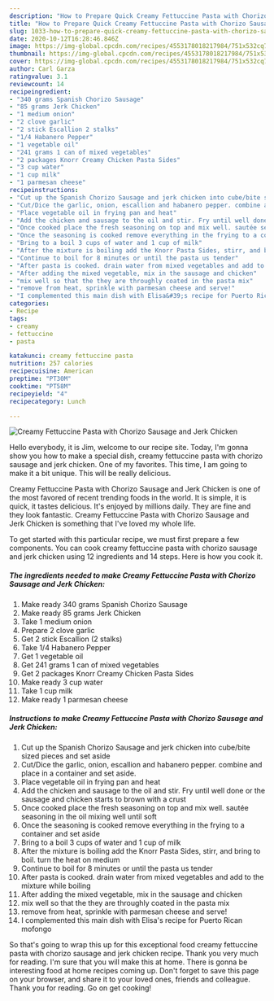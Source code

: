 ```yaml
---
description: "How to Prepare Quick Creamy Fettuccine Pasta with Chorizo Sausage and Jerk Chicken"
title: "How to Prepare Quick Creamy Fettuccine Pasta with Chorizo Sausage and Jerk Chicken"
slug: 1033-how-to-prepare-quick-creamy-fettuccine-pasta-with-chorizo-sausage-and-jerk-chicken
date: 2020-10-12T16:28:46.846Z
image: https://img-global.cpcdn.com/recipes/4553178018217984/751x532cq70/creamy-fettuccine-pasta-with-chorizo-sausage-and-jerk-chicken-recipe-main-photo.jpg
thumbnail: https://img-global.cpcdn.com/recipes/4553178018217984/751x532cq70/creamy-fettuccine-pasta-with-chorizo-sausage-and-jerk-chicken-recipe-main-photo.jpg
cover: https://img-global.cpcdn.com/recipes/4553178018217984/751x532cq70/creamy-fettuccine-pasta-with-chorizo-sausage-and-jerk-chicken-recipe-main-photo.jpg
author: Carl Garza
ratingvalue: 3.1
reviewcount: 14
recipeingredient:
- "340 grams Spanish Chorizo Sausage"
- "85 grams Jerk Chicken"
- "1 medium onion"
- "2 clove garlic"
- "2 stick Escallion 2 stalks"
- "1/4 Habanero Pepper"
- "1 vegetable oil"
- "241 grams 1 can of mixed vegetables"
- "2 packages Knorr Creamy Chicken Pasta Sides"
- "3 cup water"
- "1 cup milk"
- "1 parmesan cheese"
recipeinstructions:
- "Cut up the Spanish Chorizo Sausage and jerk chicken into cube/bite sized pieces and set aside"
- "Cut/Dice the garlic, onion, escallion and habanero pepper. combine and place in a container and set aside."
- "Place vegetable oil in frying pan and heat"
- "Add the chicken and sausage to the oil and stir. Fry until well done or the sausage and chicken starts to brown with a crust"
- "Once cooked place the fresh seasoning on top and mix well. sautée seasoning in the oil mixing well until soft"
- "Once the seasoning is cooked remove everything in the frying to a container and set aside"
- "Bring to a boil 3 cups of water and 1 cup of milk"
- "After the mixture is boiling add the Knorr Pasta Sides, stirr, and bring to boil. turn the heat on medium"
- "Continue to boil for 8 minutes or until the pasta us tender"
- "After pasta is cooked. drain water from mixed vegetables and add to the mixture while boiling"
- "After adding the mixed vegetable, mix in the sausage and chicken"
- "mix well so that the they are throughly coated in the pasta mix"
- "remove from heat, sprinkle with parmesan cheese and serve!"
- "I complemented this main dish with Elisa&#39;s recipe for Puerto Rican mofongo"
categories:
- Recipe
tags:
- creamy
- fettuccine
- pasta

katakunci: creamy fettuccine pasta 
nutrition: 257 calories
recipecuisine: American
preptime: "PT30M"
cooktime: "PT58M"
recipeyield: "4"
recipecategory: Lunch

---
```



![Creamy Fettuccine Pasta with Chorizo Sausage and Jerk Chicken](https://img-global.cpcdn.com/recipes/4553178018217984/751x532cq70/creamy-fettuccine-pasta-with-chorizo-sausage-and-jerk-chicken-recipe-main-photo.jpg)

Hello everybody, it is Jim, welcome to our recipe site. Today, I'm gonna show you how to make a special dish, creamy fettuccine pasta with chorizo sausage and jerk chicken. One of my favorites. This time, I am going to make it a bit unique. This will be really delicious.



Creamy Fettuccine Pasta with Chorizo Sausage and Jerk Chicken is one of the most favored of recent trending foods in the world. It is simple, it is quick, it tastes delicious. It's enjoyed by millions daily. They are fine and they look fantastic. Creamy Fettuccine Pasta with Chorizo Sausage and Jerk Chicken is something that I've loved my whole life.


To get started with this particular recipe, we must first prepare a few components. You can cook creamy fettuccine pasta with chorizo sausage and jerk chicken using 12 ingredients and 14 steps. Here is how you cook it.

<!--inarticleads1-->

##### The ingredients needed to make Creamy Fettuccine Pasta with Chorizo Sausage and Jerk Chicken:

1. Make ready 340 grams Spanish Chorizo Sausage
1. Make ready 85 grams Jerk Chicken
1. Take 1 medium onion
1. Prepare 2 clove garlic
1. Get 2 stick Escallion (2 stalks)
1. Take 1/4 Habanero Pepper
1. Get 1 vegetable oil
1. Get 241 grams 1 can of mixed vegetables
1. Get 2 packages Knorr Creamy Chicken Pasta Sides
1. Make ready 3 cup water
1. Take 1 cup milk
1. Make ready 1 parmesan cheese




<!--inarticleads2-->

##### Instructions to make Creamy Fettuccine Pasta with Chorizo Sausage and Jerk Chicken:

1. Cut up the Spanish Chorizo Sausage and jerk chicken into cube/bite sized pieces and set aside
1. Cut/Dice the garlic, onion, escallion and habanero pepper. combine and place in a container and set aside.
1. Place vegetable oil in frying pan and heat
1. Add the chicken and sausage to the oil and stir. Fry until well done or the sausage and chicken starts to brown with a crust
1. Once cooked place the fresh seasoning on top and mix well. sautée seasoning in the oil mixing well until soft
1. Once the seasoning is cooked remove everything in the frying to a container and set aside
1. Bring to a boil 3 cups of water and 1 cup of milk
1. After the mixture is boiling add the Knorr Pasta Sides, stirr, and bring to boil. turn the heat on medium
1. Continue to boil for 8 minutes or until the pasta us tender
1. After pasta is cooked. drain water from mixed vegetables and add to the mixture while boiling
1. After adding the mixed vegetable, mix in the sausage and chicken
1. mix well so that the they are throughly coated in the pasta mix
1. remove from heat, sprinkle with parmesan cheese and serve!
1. I complemented this main dish with Elisa&#39;s recipe for Puerto Rican mofongo




So that's going to wrap this up for this exceptional food creamy fettuccine pasta with chorizo sausage and jerk chicken recipe. Thank you very much for reading. I'm sure that you will make this at home. There is gonna be interesting food at home recipes coming up. Don't forget to save this page on your browser, and share it to your loved ones, friends and colleague. Thank you for reading. Go on get cooking!
